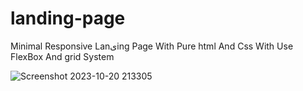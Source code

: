 # landing-page
Minimal Responsive Lanیing Page With Pure html And Css With Use FlexBox And grid System


![Screenshot 2023-10-20 213305](https://github.com/narimant/landing-page/assets/25383365/f168841d-676a-420a-ae4f-136a2d39d3cc)
